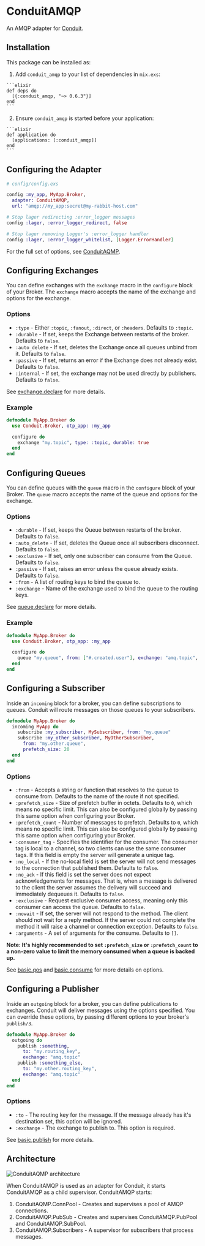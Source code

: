 # ConduitAMQP

An AMQP adapter for [Conduit](https://github.com/conduitframework/conduit).

## Installation

This package can be installed as:

  1. Add `conduit_amqp` to your list of dependencies in `mix.exs`:

    ```elixir
    def deps do
      [{:conduit_amqp, "~> 0.6.3"}]
    end
    ```

  2. Ensure `conduit_amqp` is started before your application:

    ```elixir
    def application do
      [applications: [:conduit_amqp]]
    end
    ```

## Configuring the Adapter

```elixir
# config/config.exs

config :my_app, MyApp.Broker,
  adapter: ConduitAMQP,
  url: "amqp://my_app:secret@my-rabbit-host.com"

# Stop lager redirecting :error_logger messages
config :lager, :error_logger_redirect, false

# Stop lager removing Logger's :error_logger handler
config :lager, :error_logger_whitelist, [Logger.ErrorHandler]
```

For the full set of options, see [ConduitAQMP](https://hexdocs.pm/conduit_amqp/ConduitAMQP.html).

## Configuring Exchanges

You can define exchanges with the `exchange` macro in the
`configure` block of your Broker. The `exchange` macro accepts
the name of the exchange and options for the exchange.

### Options

  * `:type` - Either `:topic`, `:fanout`, `:direct`, or `:headers`. Defaults to `:topic`.
  * `:durable` - If set, keeps the Exchange between restarts of the broker. Defaults to `false`.
  * `:auto_delete` - If set, deletes the Exchange once all queues unbind from it. Defaults to `false`.
  * `:passive` - If set, returns an error if the Exchange does not already exist. Defaults to `false`.
  * `:internal` - If set, the exchange may not be used directly by publishers. Defaults to `false`.

See [exchange.declare](https://www.rabbitmq.com/amqp-0-9-1-reference.html#exchange.declare) for more details.

### Example

```elixir
defmodule MyApp.Broker do
  use Conduit.Broker, otp_app: :my_app

  configure do
    exchange "my.topic", type: :topic, durable: true
  end
end
```

## Configuring Queues

You can define queues with the `queue` macro in the
`configure` block of your Broker. The `queue` macro accepts
the name of the queue and options for the exchange.

### Options

  * `:durable` - If set, keeps the Queue between restarts of the broker. Defaults to `false`.
  * `:auto_delete` - If set, deletes the Queue once all subscribers disconnect. Defaults to `false`.
  * `:exclusive` - If set, only one subscriber can consume from the Queue. Defaults to `false`.
  * `:passive` - If set, raises an error unless the queue already exists.  Defaults to `false`.
  * `:from` - A list of routing keys to bind the queue to.
  * `:exchange` - Name of the exchange used to bind the queue to the routing keys.

See [queue.declare](https://www.rabbitmq.com/amqp-0-9-1-reference.html#queue.declare) for more details.

### Example

```elixir
defmodule MyApp.Broker do
  use Conduit.Broker, otp_app: :my_app

  configure do
    queue "my.queue", from: ["#.created.user"], exchange: "amq.topic", durable: true
  end
end
```

## Configuring a Subscriber

Inside an `incoming` block for a broker, you can define subscriptions to queues. Conduit will route messages on those
queues to your subscribers.

``` elixir
defmodule MyApp.Broker do
  incoming MyApp do
    subscribe :my_subscriber, MySubscriber, from: "my.queue"
    subscribe :my_other_subscriber, MyOtherSubscriber,
      from: "my.other.queue",
      prefetch_size: 20
  end
end
```

### Options

* `:from` - Accepts a string or function that resolves to the queue to consume from. Defaults to the name of the route if not specified.
* `:prefetch_size` - Size of prefetch buffer in octets. Defaults to `0`, which means no specific limit. This can also be configured globally by passing this same option when configuring your Broker.
* `:prefetch_count` - Number of messages to prefetch. Defaults to `0`, which means no specific limit. This can also be configured globally by passing this same option when configuring your Broker.
* `:consumer_tag` - Specifies the identifier for the consumer. The consumer tag is local to a channel, so two clients can use the same consumer tags. If this field is empty the server will generate a unique tag.
* `:no_local` - If the no-local field is set the server will not send messages to the connection that published them. Defaults to `false`.
* `:no_ack` - If this field is set the server does not expect acknowledgements for messages. That is, when a message is delivered to the client the server assumes the delivery will succeed and immediately dequeues it. Defaults to `false`.
* `:exclusive` - Request exclusive consumer access, meaning only this consumer can access the queue. Defaults to `false`.
* `:nowait` - If set, the server will not respond to the method. The client should not wait for a reply method. If the server could not complete the method it will raise a channel or connection exception. Defaults to `false`.
* `:arguments` - A set of arguments for the consume. Defaults to `[]`.

__Note: It's highly recommended to set `:prefetch_size` or `:prefetch_count` to a non-zero value to limit the memory consumed when a queue is backed up.__

See [basic.qos](https://www.rabbitmq.com/amqp-0-9-1-reference.html#basic.qos) and [basic.consume](https://www.rabbitmq.com/amqp-0-9-1-reference.html#basic.consume) for more details on options.

## Configuring a Publisher

Inside an `outgoing` block for a broker, you can define publications to exchanges. Conduit will deliver messages using the
options specified. You can override these options, by passing different options to your broker's `publish/3`.

``` elixir
defmodule MyApp.Broker do
  outgoing do
    publish :something,
      to: "my.routing_key",
      exchange: "amq.topic"
    publish :something_else,
      to: "my.other.routing_key",
      exchange: "amq.topic"
  end
end
```

### Options

* `:to` - The routing key for the message. If the message already has it's destination set, this option will be ignored.
* `:exchange` - The exchange to publish to. This option is required.

See [basic.publish](https://www.rabbitmq.com/amqp-0-9-1-reference.html#basic.publish) for more details.

## Architecture

![ConduitAQMP architecture](https://hexdocs.pm/conduit_amqp/assets/architecture.png)

When ConduitAMQP is used as an adapter for Conduit, it starts ConduitAMQP as a child supervisor. ConduitAMQP starts:

  1. ConduitAQMP.ConnPool - Creates and supervises a pool of AMQP connections.
  2. ConduitAMQP.PubSub - Creates and supervises ConduitAMQP.PubPool and ConduitAMQP.SubPool.
  3. ConduitAMQP.Subscribers - A supervisor for subscribers that process messages.

